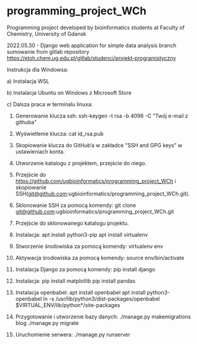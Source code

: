 # programming_project_WCh
Programming project developed by bioinformatics students at Faculty of Chemistry, 
University of Gdansk


2022.05.30 - Django web application for simple data analysis
branch sumowanie from gitlab repository https://etoh.chem.ug.edu.pl/gitlab/studenci/projekt-programistyczny

Instrukcja dla Windowsa:

a) Instalacja WSL

b) Instalacja Ubuntu on Windows z Microsoft Store

c) Dalsza praca w terminalu linuxa:

1.	Generowanie klucza ssh: 
ssh-keygen -t rsa -b 4096 -C "Twój e-mail z githuba"

2.	Wyświetlenie klucza:
cat id_rsa.pub

3.	Skopiowanie klucza do GitHub’a w zakładce "SSH and GPG keys” w ustawieniach konta.

4.	Utworzenie katalogu z projektem, przejście do niego. 

5.	Przejście do https://github.com/ugbioinformatics/programming_project_WCh i skopiowanie SSH(git@github.com:ugbioinformatics/programming_project_WCh.git). 

6.	Sklonowanie SSH za pomocą komendy:
git clone git@github.com:ugbioinformatics/programming_project_WCh.git

7.	Przejście do sklonowanego katalogu projektu.

8.	Instalacja:
apt install python3-pip
apt install virtualenv

9.	Stworzenie środowiska za pomocą komendy:
virtualenv env

10.	Aktywacja środowiska za pomocą komendy:
source env/bin/activate

11.	Instalacja Django za pomocą komendy:
pip install django

12.	Instalacja:
pip install matplotlib 
pip install pandas

13.	Instalacja openbabel:
apt install openbabel
apt install python3-openbabel
ln -s /usr/lib/python3/dist-packages/openbabel $VIRTUAL_ENV/lib/python*/site-packages

14.	Przygotowanie i utworzenie bazy danych:
./manage.py makemigrations blog
./manage.py migrate

15.	Uruchomienie serwera:
./manage.py runserver




